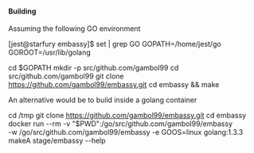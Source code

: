 
#### **Building**

Assuming the following GO environment

  [jest@starfury embassy]$ set | grep GO
  GOPATH=/home/jest/go
  GOROOT=/usr/lib/golang
  
  cd $GOPATH
  mkdir -p src/github.com/gambol99
  cd src/github.com/gambol99
  git clone https://github.com/gambol99/embassy.git
  cd embassy && make

An alternative would be to build inside a golang container

  cd /tmp
  git clone https://github.com/gambol99/embassy.git
  cd embassy
  docker run --rm -v "$PWD":/go/src/github.com/gambol99/embassy \
    -w /go/src/github.com/gambol99/embassy -e GOOS=linux golang:1.3.3 makeA
  stage/embassy --help

